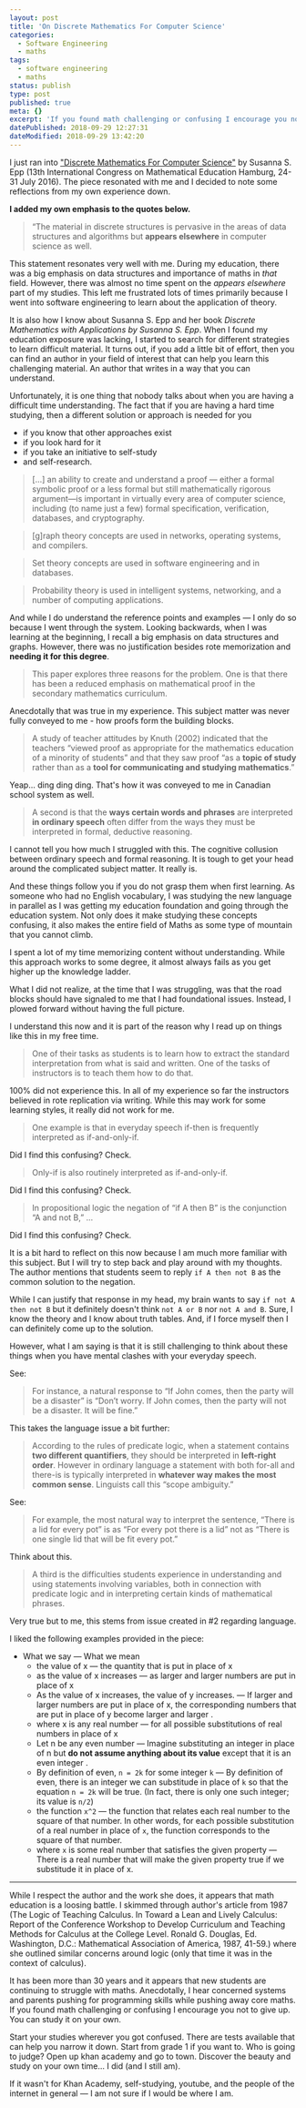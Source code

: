 ```yaml
---
layout: post
title: 'On Discrete Mathematics For Computer Science'
categories:
  - Software Engineering
  - maths
tags:
  - software engineering
  - maths
status: publish
type: post
published: true
meta: {}
excerpt: 'If you found math challenging or confusing I encourage you not to give up. You can study it on your own.'
datePublished: 2018-09-29 12:27:31
dateModified: 2018-09-29 13:42:20
---
```


I just ran into ["Discrete Mathematics For Computer Science"](http://condor.depaul.edu/sepp/ICME-13.Epp.pdf) by Susanna S. Epp (13th International Congress on Mathematical Education Hamburg, 24-31 July 2016). The piece resonated with me and I decided to note some reflections from my own experience down.

**I added my own emphasis to the quotes below.**

> “The material in discrete structures is pervasive in the areas of data structures and algorithms but **appears elsewhere** in computer science as well.

This statement resonates very well with me. During my education, there was a big emphasis on data structures and importance of maths in _that_ field. However, there was almost no time spent on the _appears elsewhere_ part of my studies. This left me frustrated lots of times primarily because I went into software engineering to learn about the application of theory.

It is also how I know about Susanna S. Epp and her book _Discrete Mathematics with Applications by Susanna S. Epp_. When I found my education exposure was lacking, I started to search for different strategies to learn difficult material. It turns out, if you add a little bit of effort, then you can find an author in your field of interest that can help you learn this challenging material. An author that writes in a way that you can understand.

Unfortunately, it is one thing that nobody talks about when you are having a difficult time understanding. The fact that if you are having a hard time studying, then a different solution or approach is needed for you

- if you know that other approaches exist
- if you look hard for it
- if you take an initiative to self-study
- and self-research.

> [...] an ability to create and understand a proof &mdash; either a formal symbolic proof or a less formal but still mathematically rigorous argument—is important in virtually every area of computer science, including (to name just a few) formal specification, verification, databases, and cryptography.

> [g]raph theory concepts are used in networks, operating systems, and compilers.

> Set theory concepts are used in software engineering and in databases.

> Probability theory is used in intelligent systems, networking, and a number of computing applications.

And while I do understand the reference points and examples &mdash; I only do so because I went through the system. Looking backwards, when I was learning at the beginning, I recall a big emphasis on data structures and graphs. However, there was no justification besides rote memorization and **needing it for this degree**.

> This paper explores three reasons for the problem. One is that there has been a reduced emphasis on mathematical proof in the secondary mathematics curriculum.

Anecdotally that was true in my experience. This subject matter was never fully conveyed to me - how proofs form the building blocks.

> A study of teacher attitudes by Knuth (2002) indicated that the teachers “viewed proof as appropriate for the mathematics education of a minority of students” and that they saw proof “as a **topic of study** rather than as a **tool for communicating and studying mathematics**.”

Yeap... ding ding ding. That's how it was conveyed to me in Canadian school system as well.

> A second is that the **ways certain words and phrases** are interpreted **in ordinary speech** often differ from the ways they must be interpreted in formal, deductive reasoning.

I cannot tell you how much I struggled with this. The cognitive collusion between ordinary speech and formal reasoning. It is tough to get your head around the complicated subject matter. It really is.

And these things follow you if you do not grasp them when first learning. As someone who had no English vocabulary, I was studying the new language in parallel as I was getting my education foundation and going through the education system. Not only does it make studying these concepts confusing, it also makes the entire field of Maths as some type of mountain that you cannot climb.

I spent a lot of my time memorizing content without understanding. While this approach works to some degree, it almost always fails as you get higher up the knowledge ladder.

What I did not realize, at the time that I was struggling, was that the road blocks should have signaled to me that I had foundational issues. Instead, I plowed forward without having the full picture.

I understand this now and it is part of the reason why I read up on things like this in my free time.

> One of their tasks as students is to learn how to extract the standard interpretation from what is said and written. One of the tasks of instructors is to teach them how to do that.

100% did not experience this. In all of my experience so far the instructors believed in rote replication via writing. While this may work for some learning styles, it really did not work for me.

> One example is that in everyday speech if-then is frequently interpreted as if-and-only-if.

Did I find this confusing? Check.

> Only-if is also routinely interpreted as if-and-only-if.

Did I find this confusing? Check.

> In propositional logic the negation of “if A then B” is the conjunction “A and not B,” ...

Did I find this confusing? Check.

It is a bit hard to reflect on this now because I am much more familiar with this subject. But I will try to step back and play around with my thoughts. The author mentions that students seem to reply `if A then not B` as the common solution to the negation.

While I can justify that response in my head, my brain wants to say `if not A then not B` but it definitely doesn't think `not A or B` nor `not A and B`. Sure, I know the theory and I know about truth tables. And, if I force myself then I can definitely come up to the solution.

However, what I am saying is that it is still challenging to think about these things when you have mental clashes with your everyday speech.

See:

> For instance, a natural response to “If John comes, then the party will be a disaster” is “Don’t worry. If John comes, then the party will not be a disaster. It will be fine.”

This takes the language issue a bit further:

> According to the rules of predicate logic, when a statement contains **two different quantifiers**, they should be interpreted in **left-right order**. However in ordinary language a statement with both for-all and there-is is typically interpreted in **whatever way makes the most common sense**. Linguists call this “scope ambiguity.”

See:

> For example, the most natural way to interpret the sentence, “There is a lid for every pot” is as “For every pot there is a lid” not as “There is one single lid that will be fit every pot.”

Think about this.

> A third is the difficulties students experience in understanding and using statements involving variables, both in connection with predicate logic and in interpreting certain kinds of mathematical phrases.

Very true but to me, this stems from issue created in #2 regarding language.

I liked the following examples provided in the piece:

- What we say &mdash; What we mean
  - the value of x &mdash; the quantity that is put in place of
    x
  - as the value of x increases &mdash; as larger and larger numbers are put in place of x
  - As the value of x increases, the value of y increases. &mdash; If larger and larger numbers are put in place of x, the corresponding numbers that are put in place of y become larger and larger
    .
  - where x is any real number &mdash; for all possible substitutions of real numbers in place of x
  - Let n be any even number &mdash; Imagine substituting an integer in place of n but **do not assume anything about its value** except that it is an even integer
    .
  - By definition of even, `n = 2k` for some integer `k` &mdash; By definition of even, there is an integer we can substitude in place of `k` so that the equation `n = 2k` will be true. (In fact, there is only one such integer; its value is `n/2`)
  - the function `x^2` &mdash; the function that relates each real number to the square of that number. In other words, for each possible substitution of a real number in place of `x`, the function corresponds to the square of that number.
  - where `x` is some real number that satisfies the given property &mdash; There is a real number that will make the given property true if we substitude it in place of x.

---

While I respect the author and the work she does, it appears that math education is a loosing battle. I skimmed through author's article from 1987 (The Logic of Teaching Calculus. In Toward a Lean and Lively Calculus: Report of the Conference Workshop to Develop Curriculum and Teaching Methods for Calculus at the College Level. Ronald G. Douglas, Ed. Washington, D.C.: Mathematical Association of America, 1987, 41-59.) where she outlined similar concerns around logic (only that time it was in the context of calculus).

It has been more than 30 years and it appears that new students are continuing to struggle with maths. Anecdotally, I hear concerned systems and parents pushing for programming skills while pushing away core maths. If you found math challenging or confusing I encourage you not to give up. You can study it on your own.

Start your studies wherever you got confused. There are tests available that can help you narrow it down. Start from grade 1 if you want to. Who is going to judge? Open up khan academy and go to town. Discover the beauty and study on your own time... I did (and I still am).

If it wasn't for Khan Academy, self-studying, youtube, and the people of the internet in general &mdash; I am not sure if I would be where I am.
